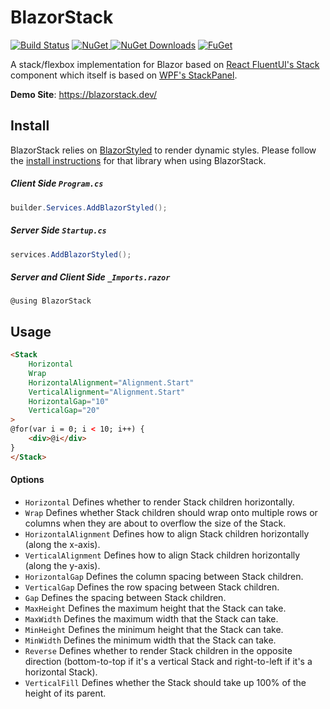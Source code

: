 # BlazorStack
[![Build Status][ci-badge]][ci]
[![NuGet][nuget-badge] ![NuGet Downloads][nuget-download-badge]][nuget]
[![FuGet][fuget-badge]][fuget]

[ci]: https://github.com/ChristopherHaws/BlazorStack/actions?query=workflow%3ACI+branch%3Amain
[ci-badge]: https://github.com/ChristopherHaws/BlazorStack/workflows/CI/badge.svg

[nuget]: https://www.nuget.org/packages/BlazorStack/
[nuget-badge]: https://img.shields.io/nuget/v/BlazorStack.svg?style=flat-square
[nuget-download-badge]: https://img.shields.io/nuget/dt/BlazorStack?style=flat-square

[fuget]: https://www.fuget.org/packages/BlazorStack
[fuget-badge]: https://www.fuget.org/packages/BlazorStack/badge.svg

A stack/flexbox implementation for Blazor based on [React FluentUI's Stack](https://developer.microsoft.com/en-us/fluentui#/controls/web/stack) component which itself is based on [WPF's StackPanel](https://docs.microsoft.com/en-us/dotnet/api/system.windows.controls.stackpanel?view=windowsdesktop-6.0).

**Demo Site**: https://blazorstack.dev/

## Install
BlazorStack relies on [BlazorStyled](https://blazorstyled.io) to render dynamic styles. Please follow the [install instructions](https://blazorstyled.io/install) for that library when using BlazorStack.

##### Client Side `Program.cs`

```csharp
builder.Services.AddBlazorStyled();
```

##### Server Side `Startup.cs`
```csharp
services.AddBlazorStyled();
```

##### Server and Client Side `_Imports.razor`
```razor
@using BlazorStack
```

## Usage
```html
<Stack
    Horizontal
    Wrap
    HorizontalAlignment="Alignment.Start"
    VerticalAlignment="Alignment.Start"
    HorizontalGap="10"
    VerticalGap="20"
>
@for(var i = 0; i < 10; i++) {
    <div>@i</div>
}
</Stack>
```

#### Options
- `Horizontal` Defines whether to render Stack children horizontally.
- `Wrap` Defines whether Stack children should wrap onto multiple rows or columns when they are about to overflow the size of the Stack.
- `HorizontalAlignment` Defines how to align Stack children horizontally (along the x-axis).
- `VerticalAlignment` Defines how to align Stack children horizontally (along the y-axis).
- `HorizontalGap` Defines the column spacing between Stack children.
- `VerticalGap` Defines the row spacing between Stack children.
- `Gap` Defines the spacing between Stack children.
- `MaxHeight` Defines the maximum height that the Stack can take.
- `MaxWidth` Defines the maximum width that the Stack can take.
- `MinHeight` Defines the minimum height that the Stack can take.
- `MinWidth` Defines the minimum width that the Stack can take.
- `Reverse` Defines whether to render Stack children in the opposite direction (bottom-to-top if it's a vertical Stack and right-to-left if it's a horizontal Stack).
- `VerticalFill` Defines whether the Stack should take up 100% of the height of its parent.
